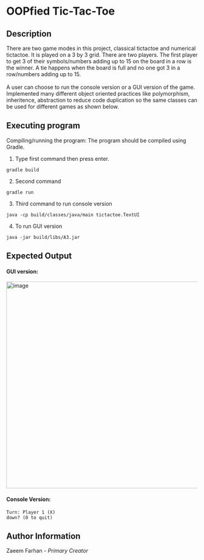 # OOPfied Tic-Tac-Toe

## Description
There are two game modes in this project, classical tictactoe and numerical tictactoe. It is played on a 3 by 3 grid. There are two players. The first player to get 3 of their symbols/numbers adding up to 15 on the board in a row is the winner. A tie happens when the board is full and no one got 3 in a row/numbers adding up to 15.
<br/><br/>A user can choose to run the console version or a GUI version of the game. Implemented many different object oriented practices like polymorphism, inheritence, abstraction to reduce code duplication so the same classes can be used for different games as shown below.
## Executing program

Compiling/running the program: The program should be compiled using Gradle.

1. Type first command then press enter.
```
gradle build
```
2. Second command
```
gradle run
```
3. Third command to run console version
```
java -cp build/classes/java/main tictactoe.TextUI
```
4. To run GUI version

```
java -jar build/libs/A3.jar
```

## Expected Output
#### GUI version:
<img width="543" alt="image" src="https://user-images.githubusercontent.com/86804008/210684098-06c7cfa1-0548-432a-959d-8a6660de8af8.png">

#### Console Version:
```
Turn: Player 1 (X)
down? (0 to quit)
```

## Author Information
Zaeem Farhan - *Primary Creator*

